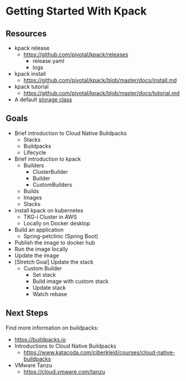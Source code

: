 # Getting Started With Kpack

## Resources

* kpack release
  * https://github.com/pivotal/kpack/releases
    * release.yaml
    * logs
* kpack install
  * https://github.com/pivotal/kpack/blob/master/docs/install.md
* kpack tutorial
  * https://github.com/pivotal/kpack/blob/master/docs/tutorial.md
* A default [storage class](https://kubernetes.io/docs/concepts/storage/storage-classes/)


## Goals

* Brief introduction to Cloud Native Buildpacks
  * Stacks
  * Buildpacks
  * Lifecycle
* Brief introduction to kpack
  * Builders
    * ClusterBuilder
    * Builder
    * CustomBuilders
  * Builds
  * Images
  * Stacks
* install kpack on kubernetes
  * TKG-i Cluster in AWS
  * Locally on Docker desktop
* Build an application
  * Spring-petclinic (Spring Boot)
* Publish the image to docker hub
* Run the image locally
* Update the image
* [Stretch Goal] Update the stack
  * Custom Builder
    * Set stack
    * Build image with custom stack
    * Update stack
    * Watch rebase
## Next Steps

Find more information on buildpacks:

* https://buildpacks.io 
* Introductions to Cloud Native Buildpacks
  * https://www.katacoda.com/ciberkleid/courses/cloud-native-buildpacks
* VMware Tanzu
  * https://cloud.vmware.com/tanzu